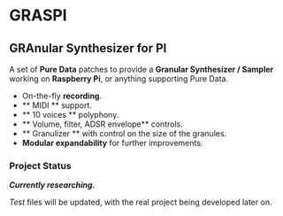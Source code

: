 # GRASPI
## GRAnular Synthesizer for PI


A set of **Pure Data** patches to provide a **Granular Synthesizer / Sampler**
working on **Raspberry Pi**, or anything supporting Pure Data.

- On-the-fly **recording**.
- ** MIDI ** support.
- ** 10 voices ** polyphony.
- ** Volume, filter, ADSR envelope** controls.
- ** Granulizer ** with control on the size of the granules.
- **Modular expandability** for further improvements.

### Project Status
**_Currently researching_.**

_Test_ files will be updated, with the real project being
developed later on.

